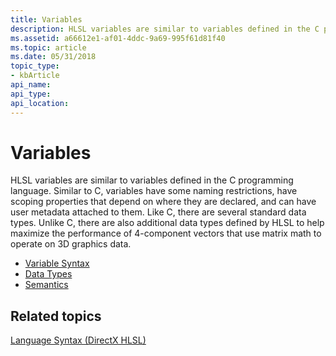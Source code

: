 ```yaml
---
title: Variables
description: HLSL variables are similar to variables defined in the C programming language.
ms.assetid: a66612e1-af01-4ddc-9a69-995f61d81f40
ms.topic: article
ms.date: 05/31/2018
topic_type: 
- kbArticle
api_name: 
api_type: 
api_location: 
---
```


# Variables

HLSL variables are similar to variables defined in the C programming language. Similar to C, variables have some naming restrictions, have scoping properties that depend on where they are declared, and can have user metadata attached to them. Like C, there are several standard data types. Unlike C, there are also additional data types defined by HLSL to help maximize the performance of 4-component vectors that use matrix math to operate on 3D graphics data.

-   [Variable Syntax](dx-graphics-hlsl-variable-syntax.md)
-   [Data Types](dx-graphics-hlsl-data-types.md)
-   [Semantics](dx-graphics-hlsl-semantics.md)

## Related topics

<dl> <dt>

[Language Syntax (DirectX HLSL)](dx-graphics-hlsl-language-syntax.md)
</dt> </dl>

 

 




